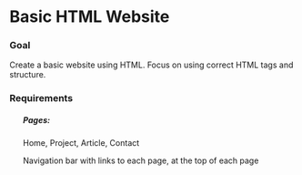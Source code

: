<h1>Basic HTML Website</h1>
<h3>Goal</h3>
<p>Create a basic website using HTML. Focus on using correct HTML tags and structure.</p>
<h3>Requirements</h3>
<ul>
  <h5>Pages:</h5>
  <p>Home, Project, Article, Contact</p>
  <p>Navigation bar with links to each page, at the top of each page</p>
</ul>
